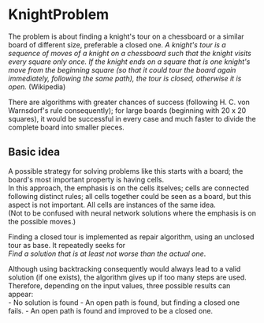 # KnightProblem

The problem is about finding a knight's tour on a chessboard
or a similar board of different size, preferable a closed one.
*A knight's tour is a sequence of moves of a knight on a chessboard
such that the knight visits every square only once.
If the knight ends on a square that is one knight's move from the beginning square
(so that it could tour the board again immediately, following the same path),
the tour is closed, otherwise it is open.*
(Wikipedia)

There are algorithms with greater chances of success
(following H. C. von Warnsdorf's rule consequently);
for large boards (beginning with 20 x 20 squares),
it would be successful in every case and much faster
to divide the complete board into smaller pieces.

## Basic idea
A possible strategy for solving problems like this starts with a board;
the board's most important property is having cells.  
In this approach, the emphasis is on the cells itselves;
cells are connected following distinct rules;
all cells together could be seen as a board, but this aspect is not important.
All cells are instances of the same idea.  
(Not to be confused with neural network solutions
where the emphasis is on the possible moves.)

Finding a closed tour is implemented as repair algorithm,
using an unclosed tour as base. It repeatedly seeks for  
*Find a solution that is at least not worse than the actual one*.

Although using backtracking consequently would always lead to a valid solution
(if one exists), the algorithm gives up if too many steps are used.  
Therefore, depending on the input values, three possible results can appear:  
    - No solution is found
    - An open path is found, but finding a closed one fails.
    - An open path is found and improved to be a closed one.

